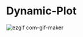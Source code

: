 # Dynamic-Plot

![ezgif com-gif-maker](https://user-images.githubusercontent.com/19415171/108589820-1e03b900-7315-11eb-9de0-bbb7d6cbd1a2.gif)
